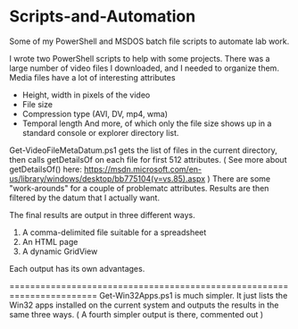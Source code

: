 # Scripts-and-Automation
Some of my PowerShell and MSDOS batch file scripts to automate lab work.

I wrote two PowerShell scripts to help with some projects.
There was a large number of video files I downloaded, and I needed to organize them.
Media files have a lot of interesting attributes
- Height, width in pixels of the video
- File size
- Compression type (AVI, DV, mp4, wma)
- Temporal length
And more, of which only the file size shows up in a standard console or explorer directory
list.

Get-VideoFileMetaDatum.ps1 gets the list of files in the current directory, then
calls getDetailsOf on each file for first 512 attributes.
( See more about getDetailsOf() here: 
https://msdn.microsoft.com/en-us/library/windows/desktop/bb775104(v=vs.85).aspx )
There are some "work-arounds" for a couple of problematc attributes.
Results are then filtered by the datum that I actually want.

The final results are output in three different ways.
1) A comma-delimited file suitable for a spreadsheet
2) An HTML page
3) A dynamic GridView

Each output has its own advantages. 

=======================================================================
Get-Win32Apps.ps1 is much simpler. 
It just lists the Win32 apps installed on the current system and outputs the results
in the same three ways.
( A fourth simpler output is there, commented out )

